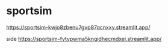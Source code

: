 # sportsim

https://sportsim-kwjo8zbenu7gvp87qcnxxy.streamlit.app/

side
https://sportsim-fvtypwma5kngidhecmdxei.streamlit.app/ 
